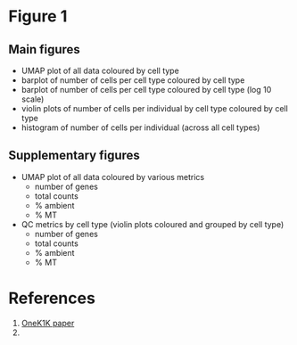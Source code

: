 # Figure 1

## Main figures

* UMAP plot of all data coloured by cell type 
* barplot of number of cells per cell type coloured by cell type
* barplot of number of cells per cell type coloured by cell type (log 10 scale)
* violin plots of number of cells per individual by cell type coloured by cell type
* histogram of number of cells per individual (across all cell types)

## Supplementary figures

* UMAP plot of all data coloured by various metrics
  * number of genes
  * total counts
  * % ambient
  * % MT
* QC metrics by cell type (violin plots coloured and grouped by cell type)
  * number of genes
  * total counts
  * % ambient
  * % MT

# References

1. [OneK1K paper](https://www.science.org/doi/10.1126/science.abf3041)
2. 
